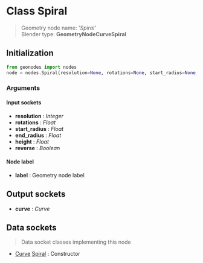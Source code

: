 
# Class Spiral

> Geometry node name: _'Spiral'_<br>Blender type:  **GeometryNodeCurveSpiral**

## Initialization


```python
from geonodes import nodes
node = nodes.Spiral(resolution=None, rotations=None, start_radius=None, end_radius=None, height=None, reverse=None, label=None)
```


### Arguments


#### Input sockets



- **resolution** : _Integer_
- **rotations** : _Float_
- **start_radius** : _Float_
- **end_radius** : _Float_
- **height** : _Float_
- **reverse** : _Boolean_



#### Node label



- **label** : Geometry node label



## Output sockets



- **curve** : _Curve_



## Data sockets

> Data socket classes implementing this node


- [Curve](./sockets/Curve.md) [Spiral](./sockets/Curve.md#spiral) : Constructor


